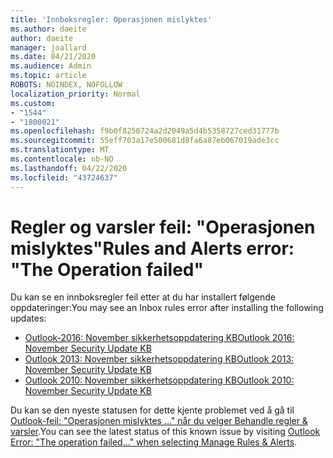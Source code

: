 ```yaml
---
title: 'Innboksregler: Operasjonen mislyktes'
ms.author: daeite
author: daeite
manager: joallard
ms.date: 04/21/2020
ms.audience: Admin
ms.topic: article
ROBOTS: NOINDEX, NOFOLLOW
localization_priority: Normal
ms.custom:
- "1544"
- "1800021"
ms.openlocfilehash: f9b0f8250724a2d2049a5d4b5358727ced31777b
ms.sourcegitcommit: 55eff703a17e500681d8fa6a87eb067019ade3cc
ms.translationtype: MT
ms.contentlocale: nb-NO
ms.lasthandoff: 04/22/2020
ms.locfileid: "43724637"
---
```

# <a name="rules-and-alerts-error-the-operation-failed"></a><span data-ttu-id="b052e-102">Regler og varsler feil: "Operasjonen mislyktes"</span><span class="sxs-lookup"><span data-stu-id="b052e-102">Rules and Alerts error: "The Operation failed"</span></span>

<span data-ttu-id="b052e-103">Du kan se en innboksregler feil etter at du har installert følgende oppdateringer:</span><span class="sxs-lookup"><span data-stu-id="b052e-103">You may see an Inbox rules error after installing the following updates:</span></span>

- [<span data-ttu-id="b052e-104">Outlook-2016: November sikkerhetsoppdatering KB</span><span class="sxs-lookup"><span data-stu-id="b052e-104">Outlook 2016: November Security Update KB</span></span>](https://support.microsoft.com/help/4461506)
- [<span data-ttu-id="b052e-105">Outlook 2013: November sikkerhetsoppdatering KB</span><span class="sxs-lookup"><span data-stu-id="b052e-105">Outlook 2013: November Security Update KB</span></span>](https://support.microsoft.com/help/4461486)
- [<span data-ttu-id="b052e-106">Outlook 2010: November sikkerhetsoppdatering KB</span><span class="sxs-lookup"><span data-stu-id="b052e-106">Outlook 2010: November Security Update KB</span></span>](https://support.microsoft.com/help/4461585)

<span data-ttu-id="b052e-107">Du kan se den nyeste statusen for dette kjente problemet ved å gå til [Outlook-feil: "Operasjonen mislyktes ..." når du velger Behandle regler & varsler](https://support.office.com/article/Outlook-Error-The-operation-failed-when-selecting-Manage-Rules-Alerts-64b6ff77-98c2-4564-9cbf-25bd8e17fb8b%20).</span><span class="sxs-lookup"><span data-stu-id="b052e-107">You can see the latest status of this known issue by visiting [Outlook Error: "The operation failed..." when selecting Manage Rules & Alerts](https://support.office.com/article/Outlook-Error-The-operation-failed-when-selecting-Manage-Rules-Alerts-64b6ff77-98c2-4564-9cbf-25bd8e17fb8b%20).</span></span>